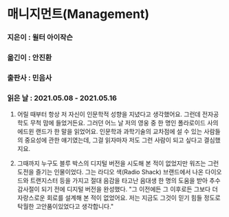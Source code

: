 # 매니지먼트(Management)
### 지은이 : 윌터 아이작슨
### 옮긴이 : 안진환
### 출판사 : 민음사
### 읽은 날 : 2021.05.08 - 2021.05.16 

1. 어릴 때부터 항상 저 자신이 인문학적 성향을 지녔다고 생각했어요. 그런데 전자공학도 무척 맘에 들었거든요. 그러던 어느 날 저의 영웅 중 한 명인 폴라로이드 사의 에드윈 랜드가 한 말을 읽었어요. 인문학과 과학기술의 교차점에 설 수 있는 사람들의 중요성에 관한 얘기였는데, 그걸 읽자마자 저도 그런 사람이 되고 싶다고 결심했지요.

2. 그때까지 누구도 블루 박스의 디지털 버전을 시도해 본 적이 없었지만 워즈는 그런 도전을 즐기는 인물이었다. 그는 라디오 색(Radio Shack) 브랜드에서 나온 다이오드와 트랜지스터 등을 가지고 절대 음감을 타고난 음대생 한 명의 도움을 받아 추수감사절이 되기 전에 디지털 버전을 완성했다. "그 이전에든 그 이후로든 그보다 더 자랑스로운 회로를 설계해 본 적이 없었어요. 저는 지금도 그것이 믿기 힘들 정도로 탁월한 고안품이있었다고 생각합니다."